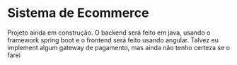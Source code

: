 # Sistema de Ecommerce
Projeto ainda em construção. O backend será feito em java, usando o framework spring boot e o frontend será feito usando angular.
Talvez eu implement algum gateway de pagamento, mas ainda não tenho certeza se o farei
